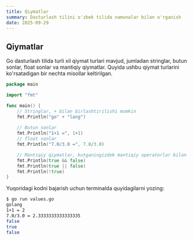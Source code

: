 ```yaml
---
title: Qiymatlar
summary: Dasturlash tilini o'zbek tilida namunalar bilan o'rganish
date: 2025-09-29
---
```


## Qiymatlar

<div class="my-md-content">
Go dasturlash tilida turli xil qiymat turlari mavjud, jumladan stringlar, butun sonlar, float sonlar va mantiqiy qiymatlar. Quyida ushbu qiymat turlarini ko'rsatadigan bir nechta misollar keltirilgan.

```go
package main

import "fmt"

func main() {
    // Stringlar, + bilan birlashtirilishi mumkin
    fmt.Println("go" + "lang")
    
    // Butun sonlar
    fmt.Println("1+1 =", 1+1)
    // float sonlar
    fmt.Println("7.0/3.0 =", 7.0/3.0)

    // Mantiqiy qiymatlar, kutganingizdek mantiqiy operatorlar bilan
    fmt.Println(true && false)
    fmt.Println(true || false)
    fmt.Println(!true)
}
```

Yuqoridagi kodni bajarish uchun terminalda quyidagilarni yozing:
```bash
$ go run values.go
golang
1+1 = 2
7.0/3.0 = 2.3333333333333335
false
true
false
```
</div>